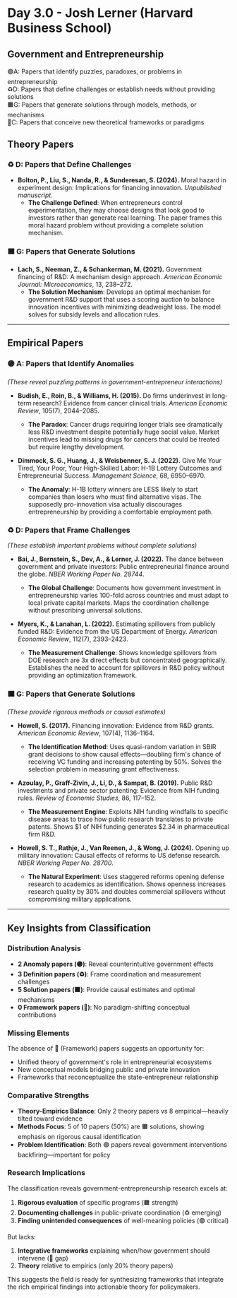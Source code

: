 # Day 3.0 - Josh Lerner (Harvard Business School)
## Government and Entrepreneurship

🟣A: Papers that identify puzzles, paradoxes, or problems in entrepreneurship  
♻️D: Papers that define challenges or establish needs without providing solutions  
🟧G: Papers that generate solutions through models, methods, or mechanisms  
🔴C: Papers that conceive new theoretical frameworks or paradigms  

## Theory Papers

### ♻️ D: Papers that Define Challenges

- **Bolton, P., Liu, S., Nanda, R., & Sunderesan, S. (2024).** Moral hazard in experiment design: Implications for financing innovation. _Unpublished manuscript_.
  - **The Challenge Defined**: When entrepreneurs control experimentation, they may choose designs that look good to investors rather than generate real learning. The paper frames this moral hazard problem without providing a complete solution mechanism.

### 🟧 G: Papers that Generate Solutions

- **Lach, S., Neeman, Z., & Schankerman, M. (2021).** Government financing of R&D: A mechanism design approach. _American Economic Journal: Microeconomics_, 13, 238–272.
  - **The Solution Mechanism**: Develops an optimal mechanism for government R&D support that uses a scoring auction to balance innovation incentives with minimizing deadweight loss. The model solves for subsidy levels and allocation rules.

---

## Empirical Papers

### 🟣 A: Papers that Identify Anomalies
_(These reveal puzzling patterns in government-entrepreneur interactions)_

- **Budish, E., Roin, B., & Williams, H. (2015).** Do firms underinvest in long-term research? Evidence from cancer clinical trials. _American Economic Review_, 105(7), 2044–2085.
  - **The Paradox**: Cancer drugs requiring longer trials see dramatically less R&D investment despite potentially huge social value. Market incentives lead to missing drugs for cancers that could be treated but require lengthy development.

- **Dimmock, S. G., Huang, J., & Weisbenner, S. J. (2022).** Give Me Your Tired, Your Poor, Your High-Skilled Labor: H-1B Lottery Outcomes and Entrepreneurial Success. _Management Science_, 68, 6950–6970.
  - **The Anomaly**: H-1B lottery winners are LESS likely to start companies than losers who must find alternative visas. The supposedly pro-innovation visa actually discourages entrepreneurship by providing a comfortable employment path.

### ♻️ D: Papers that Frame Challenges
_(These establish important problems without complete solutions)_

- **Bai, J., Bernstein, S., Dev, A., & Lerner, J. (2022).** The dance between government and private investors: Public entrepreneurial finance around the globe. _NBER Working Paper No. 28744_.
  - **The Global Challenge**: Documents how government investment in entrepreneurship varies 100-fold across countries and must adapt to local private capital markets. Maps the coordination challenge without prescribing universal solutions.

- **Myers, K., & Lanahan, L. (2022).** Estimating spillovers from publicly funded R&D: Evidence from the US Department of Energy. _American Economic Review_, 112(7), 2393–2423.
  - **The Measurement Challenge**: Shows knowledge spillovers from DOE research are 3x direct effects but concentrated geographically. Establishes the need to account for spillovers in R&D policy without providing an optimization framework.

### 🟧 G: Papers that Generate Solutions
_(These provide rigorous methods or causal estimates)_

- **Howell, S. (2017).** Financing innovation: Evidence from R&D grants. _American Economic Review_, 107(4), 1136–1164.
  - **The Identification Method**: Uses quasi-random variation in SBIR grant decisions to show causal effects—doubling firm's chance of receiving VC funding and increasing patenting by 50%. Solves the selection problem in measuring grant effectiveness.

- **Azoulay, P., Graff-Zivin, J., Li, D., & Sampat, B. (2019).** Public R&D investments and private sector patenting: Evidence from NIH funding rules. _Review of Economic Studies_, 86, 117–152.
  - **The Measurement Engine**: Exploits NIH funding windfalls to specific disease areas to trace how public research translates to private patents. Shows $1 of NIH funding generates $2.34 in pharmaceutical firm R&D.

- **Howell, S. T., Rathje, J., Van Reenen, J., & Wong, J. (2024).** Opening up military innovation: Causal effects of reforms to US defense research. _NBER Working Paper No. 28700_.
  - **The Natural Experiment**: Uses staggered reforms opening defense research to academics as identification. Shows openness increases research quality by 30% and doubles commercial spillovers without compromising military applications.

---

## Key Insights from Classification

### Distribution Analysis
- **2 Anomaly papers (🟣)**: Reveal counterintuitive government effects
- **3 Definition papers (♻️)**: Frame coordination and measurement challenges  
- **5 Solution papers (🟧)**: Provide causal estimates and optimal mechanisms
- **0 Framework papers (🔴)**: No paradigm-shifting conceptual contributions

### Missing Elements
The absence of 🔴 (Framework) papers suggests an opportunity for:
- Unified theory of government's role in entrepreneurial ecosystems
- New conceptual models bridging public and private innovation
- Frameworks that reconceptualize the state-entrepreneur relationship

### Comparative Strengths
- **Theory-Empirics Balance**: Only 2 theory papers vs 8 empirical—heavily tilted toward evidence
- **Methods Focus**: 5 of 10 papers (50%) are 🟧 solutions, showing emphasis on rigorous causal identification
- **Problem Identification**: Both 🟣 papers reveal government interventions backfiring—important for policy

### Research Implications
The classification reveals government-entrepreneurship research excels at:
1. **Rigorous evaluation** of specific programs (🟧 strength)
2. **Documenting challenges** in public-private coordination (♻️ emerging)
3. **Finding unintended consequences** of well-meaning policies (🟣 critical)

But lacks:
1. **Integrative frameworks** explaining when/how government should intervene (🔴 gap)
2. **Theory** relative to empirics (only 20% theory papers)

This suggests the field is ready for synthesizing frameworks that integrate the rich empirical findings into actionable theory for policymakers.